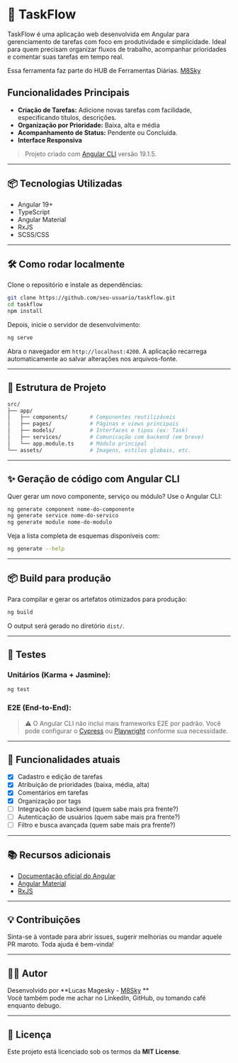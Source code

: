 # 🚀 TaskFlow

TaskFlow é uma aplicação web desenvolvida em Angular para gerenciamento de tarefas com foco em produtividade e simplicidade. Ideal para quem precisam organizar fluxos de trabalho, acompanhar prioridades e comentar suas tarefas em tempo real.

Essa ferramenta faz parte do HUB de Ferramentas Diárias. [M8Sky](https://magesky.vercel.app)

## Funcionalidades Principais

- **Criação de Tarefas:** Adicione novas tarefas com facilidade, especificando títulos, descrições.
- **Organização por Prioridade:** Baixa, alta e média
- **Acompanhamento de Status:** Pendente ou Concluída.
- **Interface Responsiva**

> Projeto criado com [Angular CLI](https://github.com/angular/angular-cli) versão 19.1.5.

---

## 📦 Tecnologias Utilizadas

- Angular 19+
- TypeScript
- Angular Material
- RxJS
- SCSS/CSS

---

## 🛠️ Como rodar localmente

Clone o repositório e instale as dependências:

```bash
git clone https://github.com/seu-usuario/taskflow.git
cd taskflow
npm install
```

Depois, inicie o servidor de desenvolvimento:

```bash
ng serve
```

Abra o navegador em `http://localhost:4200`. A aplicação recarrega automaticamente ao salvar alterações nos arquivos-fonte.

---

## 🧱 Estrutura de Projeto

```bash
src/
├── app/
│   ├── components/       # Componentes reutilizáveis
│   ├── pages/            # Páginas e views principais
│   ├── models/           # Interfaces e tipos (ex: Task)
│   ├── services/         # Comunicação com backend (em breve)
│   └── app.module.ts     # Módulo principal
└── assets/               # Imagens, estilos globais, etc.
```

---

## ✨ Geração de código com Angular CLI

Quer gerar um novo componente, serviço ou módulo? Use o Angular CLI:

```bash
ng generate component nome-do-componente
ng generate service nome-do-servico
ng generate module nome-do-modulo
```

Veja a lista completa de esquemas disponíveis com:

```bash
ng generate --help
```

---

## 📦 Build para produção

Para compilar e gerar os artefatos otimizados para produção:

```bash
ng build
```

O output será gerado no diretório `dist/`.

---

## 🧪 Testes

### Unitários (Karma + Jasmine):

```bash
ng test
```

### E2E (End-to-End):

> ⚠️ O Angular CLI não inclui mais frameworks E2E por padrão. Você pode configurar o [Cypress](https://www.cypress.io/) ou [Playwright](https://playwright.dev/) conforme sua necessidade.

---

## 📌 Funcionalidades atuais

- [x] Cadastro e edição de tarefas
- [x] Atribuição de prioridades (baixa, média, alta)
- [x] Comentários em tarefas
- [x] Organização por tags
- [ ] Integração com backend (quem sabe mais pra frente?)
- [ ] Autenticação de usuários (quem sabe mais pra frente?)
- [ ] Filtro e busca avançada (quem sabe mais pra frente?)

---

## 📚 Recursos adicionais

- [Documentação oficial do Angular](https://angular.dev)
- [Angular Material](https://material.angular.io/)
- [RxJS](https://rxjs.dev/)

---

## 💡 Contribuições

Sinta-se à vontade para abrir issues, sugerir melhorias ou mandar aquele PR maroto. Toda ajuda é bem-vinda!

---

## 🧙‍♂️ Autor

Desenvolvido por **Lucas Magesky - [M8Sky](https://magesky.vercel.app) **  
Você também pode me achar no LinkedIn, GitHub, ou tomando café enquanto debugo.

---

## 🏁 Licença

Este projeto está licenciado sob os termos da **MIT License**.
